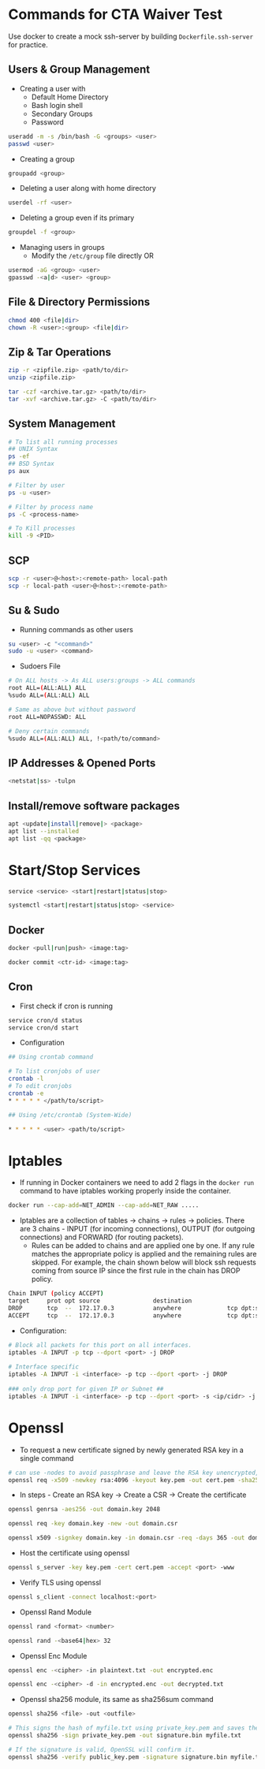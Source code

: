 # Commands for CTA Waiver Test

Use docker to create a mock ssh-server by building `Dockerfile.ssh-server` for practice.

## Users & Group Management

- Creating a user with
    - Default Home Directory
    - Bash login shell
    - Secondary Groups
    - Password
```bash
useradd -m -s /bin/bash -G <groups> <user>
passwd <user>
```

- Creating a group
```bash
groupadd <group>
```

- Deleting a user along with home directory
```bash
userdel -rf <user>
```

- Deleting a group even if its primary 
```bash
groupdel -f <group>
```

- Managing users in groups
    - Modify the `/etc/group` file directly OR
```bash
usermod -aG <group> <user>
gpasswd -<a|d> <user> <group>
``` 

## File & Directory Permissions

```bash
chmod 400 <file|dir>
chown -R <user>:<group> <file|dir>
```

## Zip & Tar Operations

```bash
zip -r <zipfile.zip> <path/to/dir>
unzip <zipfile.zip>

tar -czf <archive.tar.gz> <path/to/dir>
tar -xvf <archive.tar.gz> -C <path/to/dir> 
```

## System Management

```bash
# To list all running processes
## UNIX Syntax
ps -ef
## BSD Syntax
ps aux

# Filter by user
ps -u <user>

# Filter by process name
ps -C <process-name>

# To Kill processes
kill -9 <PID>
```

## SCP

```bash
scp -r <user>@<host>:<remote-path> local-path
scp -r local-path <user>@<host>:<remote-path>
```

## Su & Sudo

- Running commands as other users
```bash
su <user> -c "<command>"
sudo -u <user> <command>
```

- Sudoers File
```bash
# On ALL hosts -> As ALL users:groups -> ALL commands 
root ALL=(ALL:ALL) ALL
%sudo ALL=(ALL:ALL) ALL

# Same as above but without password
root ALL=NOPASSWD: ALL

# Deny certain commands
%sudo ALL=(ALL:ALL) ALL, !<path/to/command>
```

## IP Addresses & Opened Ports

```bash
<netstat|ss> -tulpn
```

## Install/remove software packages

```bash
apt <update|install|remove|> <package>
apt list --installed
apt list -qq <package>
```

# Start/Stop Services

```bash
service <service> <start|restart|status|stop>

systemctl <start|restart|status|stop> <service>
```

## Docker

```bash
docker <pull|run|push> <image:tag>

docker commit <ctr-id> <image:tag>
```

## Cron

- First check if cron is running
```bash
service cron/d status
service cron/d start
```

- Configuration
```bash
## Using crontab command

# To list cronjobs of user
crontab -l
# To edit cronjobs
crontab -e
* * * * * </path/to/script>

## Using /etc/crontab (System-Wide)

* * * * * <user> <path/to/script>
```

# Iptables

- If running in Docker containers we need to add 2 flags in the `docker run` command to have iptables working properly inside the container.

```bash
docker run --cap-add=NET_ADMIN --cap-add=NET_RAW .....
```

- Iptables are a collection of tables -> chains -> rules -> policies. There are 3 chains - INPUT (for incoming connections), OUTPUT (for outgoing connections) and FORWARD (for routing packets). 
    - Rules can be added to chains and are applied one by one. If any rule matches the appropriate policy is applied and the remaining rules are skipped. For example, the chain shown below will block ssh requests coming from source IP since the first rule in the chain has DROP policy.
```bash
Chain INPUT (policy ACCEPT)
target     prot opt source               destination
DROP       tcp  --  172.17.0.3           anywhere             tcp dpt:ssh
ACCEPT     tcp  --  172.17.0.3           anywhere             tcp dpt:ssh
```

- Configuration:
```bash
# Block all packets for this port on all interfaces.
iptables -A INPUT -p tcp --dport <port> -j DROP
 
# Interface specific
iptables -A INPUT -i <interface> -p tcp --dport <port> -j DROP
 
### only drop port for given IP or Subnet ##
iptables -A INPUT -i <interface> -p tcp --dport <port> -s <ip/cidr> -j DROP
```

# Openssl

- To request a new certificate signed by newly generated RSA key in a single command
```bash
# can use -nodes to avoid passphrase and leave the RSA key unencrypted, but this will not create the CSR which is fine for a self-signed certificate
openssl req -x509 -newkey rsa:4096 -keyout key.pem -out cert.pem -sha256 -days 365
```

- In steps - Create an RSA key -> Create a CSR -> Create the certificate
```bash
openssl genrsa -aes256 -out domain.key 2048

openssl req -key domain.key -new -out domain.csr

openssl x509 -signkey domain.key -in domain.csr -req -days 365 -out domain.crt
```
- Host the certificate using openssl
```bash
openssl s_server -key key.pem -cert cert.pem -accept <port> -www
```

- Verify TLS using openssl
```bash
openssl s_client -connect localhost:<port>
```
- Openssl Rand Module

```bash
openssl rand <format> <number>

openssl rand -<base64|hex> 32
```

- Openssl Enc Module

```bash
openssl enc -<cipher> -in plaintext.txt -out encrypted.enc

openssl enc -<cipher> -d -in encrypted.enc -out decrypted.txt
```

- Openssl sha256 module, its same as sha256sum command

```bash
openssl sha256 <file> -out <outfile>

# This signs the hash of myfile.txt using private_key.pem and saves the signature to signature.bin
openssl sha256 -sign private_key.pem -out signature.bin myfile.txt

# If the signature is valid, OpenSSL will confirm it.
openssl sha256 -verify public_key.pem -signature signature.bin myfile.txt
```












